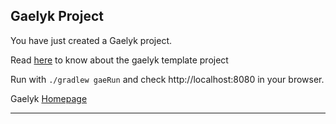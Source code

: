 Gaelyk Project
--------------

You have just created a Gaelyk project.

Read [here](http://gaelyk.appspot.com/tutorial/template-project) to know about
the gaelyk template project

Run with `./gradlew gaeRun` and check http://localhost:8080 in your browser.

Gaelyk [Homepage](http://gaelyk.appspot.com/)

--------------